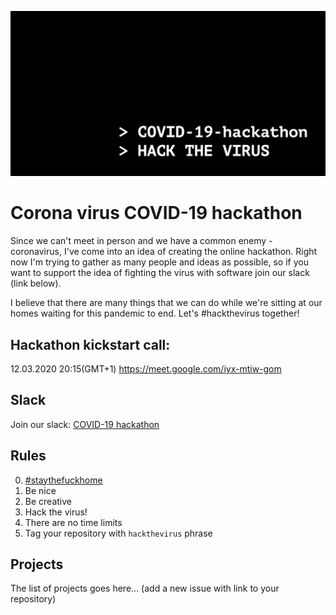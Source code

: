 ![COVID-19 hackathon](covid19.png) 

# Corona virus COVID-19 hackathon
Since we can't meet in person and we have a common enemy - coronavirus, I've come into an idea of creating the online hackathon. 
Right now I'm trying to gather as many people and ideas as possible, so if you want to support the idea of fighting the virus with software join our slack (link below). 

I believe that there are many things that we can do while we're sitting at our homes waiting for this pandemic to end. Let's #hackthevirus together!

## Hackathon kickstart call: 
12.03.2020 20:15(GMT+1) https://meet.google.com/iyx-mtiw-gom

## Slack
Join our slack: [COVID-19 hackathon](https://join.slack.com/t/2019-ncov-hackathon/shared_invite/zt-ckubrfcx-PeBk8OgQuhE7ihNP8omQCg)

## Rules
0. [#staythefuckhome](http://staythefuckhome.com)
1. Be nice
2. Be creative
3. Hack the virus!
4. There are no time limits 
5. Tag your repository with `hackthevirus` phrase

## Projects

The list of projects goes here... (add a new issue with link to your repository)
